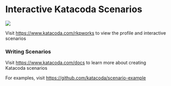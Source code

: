 # Interactive Katacoda Scenarios

[![](http://shields.katacoda.com/katacoda/rkpworks/count.svg)](https://www.katacoda.com/rkpworks "Get your profile on Katacoda.com")

Visit https://www.katacoda.com/rkpworks to view the profile and interactive scenarios

### Writing Scenarios
Visit https://www.katacoda.com/docs to learn more about creating Katacoda scenarios

For examples, visit https://github.com/katacoda/scenario-example
